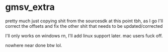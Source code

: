 # gmsv_extra

pretty much just copying shit from the sourcesdk at this point tbh, as I go I'll correct the offsets and fix the other shit that needs to be updated/corrected 

I'll only works on windows rn, I'll add linux support later.  mac users fuck off.


nowhere near done btw lol.
